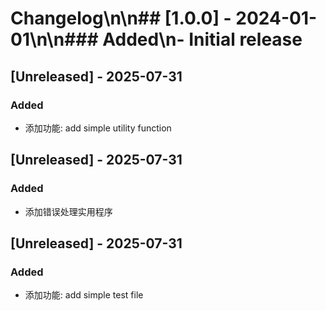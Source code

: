 # Changelog\n\n## [1.0.0] - 2024-01-01\n\n### Added\n- Initial release

## [Unreleased] - 2025-07-31

### Added
- 添加功能: add simple utility function


## [Unreleased] - 2025-07-31

### Added
- 添加错误处理实用程序


## [Unreleased] - 2025-07-31

### Added
- 添加功能: add simple test file